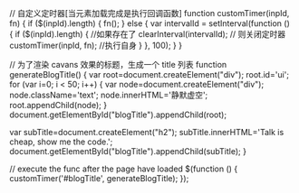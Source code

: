 // 自定义定时器[当元素加载完成是执行回调函数]
function customTimer(inpId, fn) {
  if ($(inpId).length) {
    fn();
  }
  else {
    var intervalId = setInterval(function () {
      if ($(inpId).length) {  //如果存在了
        clearInterval(intervalId);  // 则关闭定时器
        customTimer(inpId, fn);              //执行自身
      }
    }, 100);
  }
}

// 为了渲染 cavans 效果的标题，生成一个 title 列表
function generateBlogTitle() {
  var root=document.createElement("div");
  root.id='ui';
  for (var i=0; i < 50; i++) {
    var node=document.createElement("div");
    node.className='text';
    node.innerHTML='静默虚空';
    root.appendChild(node);
  }
  document.getElementById("blogTitle").appendChild(root);

  var subTitle=document.createElement("h2");
  subTitle.innerHTML='Talk is cheap, show me the code.';
  document.getElementById("blogTitle").appendChild(subTitle);
}

// execute the func after the page have loaded
$(function () {
  customTimer('#blogTitle', generateBlogTitle);
});
